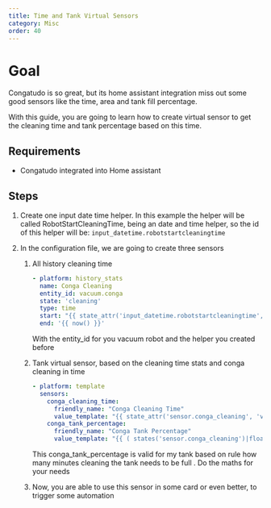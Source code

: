 ```yaml
---
title: Time and Tank Virtual Sensors
category: Misc
order: 40
---
```


# Goal

Congatudo is so great, but its home assistant integration miss out some good sensors like the time, area and tank fill percentage.

With this guide, you are going to learn how to create virtual sensor to get the cleaning time and tank percentage based on this time.

## Requirements
- Congatudo integrated into Home assistant

## Steps

1. Create one input date time helper. In this example the helper will be called RobotStartCleaningTime, being an date and time helper, so the id of this helper will be: `input_datetime.robotstartcleaningtime`

2. In the configuration file, we are going to create three sensors
   1. All history cleaning time
      ```yaml
      - platform: history_stats
        name: Conga Cleaning
        entity_id: vacuum.conga
        state: 'cleaning'
        type: time
        start: "{{ state_attr('input_datetime.robotstartcleaningtime', 'timestamp') }}"
        end: '{{ now() }}'
      ```
        With the entity_id for you vacuum robot and the helper you created before

   2. Tank virtual sensor, based on the cleaning time stats and conga cleaning in time
      ```yaml
      - platform: template
        sensors:
          conga_cleaning_time:
            friendly_name: "Conga Cleaning Time"
            value_template: "{{ state_attr('sensor.conga_cleaning', 'value') }}"
          conga_tank_percentage:
            friendly_name: "Conga Tank Percentage"
            value_template: "{{ ( states('sensor.conga_cleaning')|float * (100)|float / (10)|float ) | round(0)  }}"
      ```
        This conga_tank_percentage is valid for my tank based on rule how many minutes cleaning the tank needs to be full . Do the maths for your needs

   3. Now, you are able to use this sensor in some card or even better, to trigger some automation